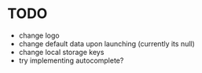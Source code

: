 # TODO

- change logo
- change default data upon launching (currently its null)
- change local storage keys
- try implementing autocomplete?
